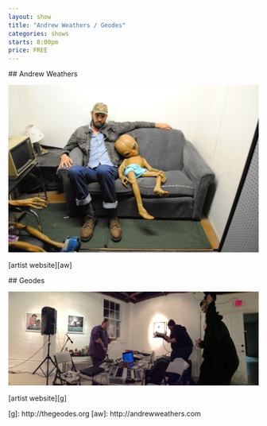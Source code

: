 ```yaml
---
layout: show
title: "Andrew Weathers / Geodes"
categories: shows
starts: 8:00pm
price: FREE
---
```


<div class="artist" markdown="1">
## Andrew Weathers

![Andrew Weathers](/images/andrew.weathers.jpg)

[artist website][aw]

</div>

<div class="artist" markdown="1">
## Geodes

![Geodes](/images/the.geodes.jpg)

[artist website][g]

</div>
[g]: http://thegeodes.org
[aw]: http://andrewweathers.com

